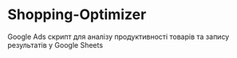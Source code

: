 # Shopping-Optimizer
Google Ads скрипт для аналізу продуктивності товарів та запису результатів у Google Sheets
